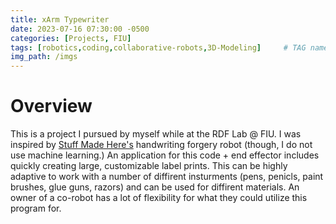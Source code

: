 ```yaml
---
title: xArm Typewriter
date: 2023-07-16 07:30:00 -0500
categories: [Projects, FIU]
tags: [robotics,coding,collaborative-robots,3D-Modeling]     # TAG names should always be lowercase
img_path: /imgs
---
```

# Overview
This is a project I pursued by myself while at the RDF Lab @ FIU. I was inspired by [Stuff Made Here's](https://youtu.be/cQO2XTP7QDw) handwriting forgery robot (though, I do not use machine learning.) An application for this code + end effector includes quickly creating large, customizable label prints. This can be highly adaptive to work with a number of diffirent insturments (pens, penicls, paint brushes, glue guns, razors) and can be used for diffirent materials. An owner of a co-robot has a lot of flexibility for what they could utilize this program for. 